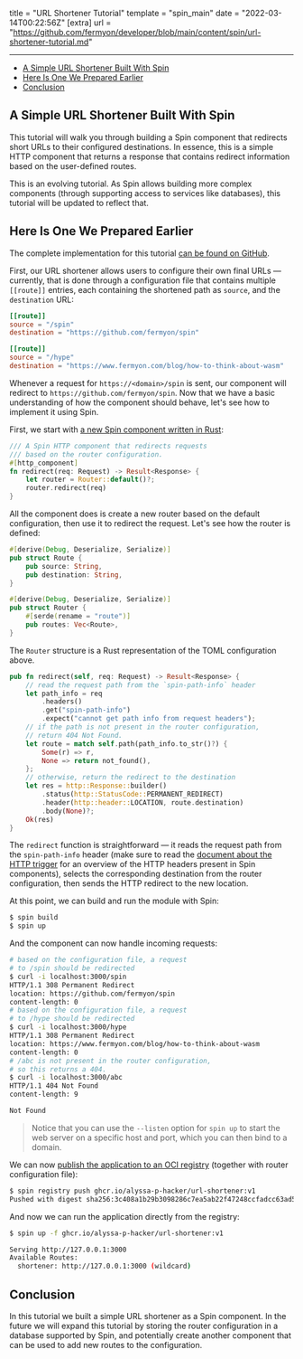 title = "URL Shortener Tutorial"
template = "spin_main"
date = "2022-03-14T00:22:56Z"
[extra]
url = "https://github.com/fermyon/developer/blob/main/content/spin/url-shortener-tutorial.md"

---
- [A Simple URL Shortener Built With Spin](#a-simple-url-shortener-built-with-spin)
- [Here Is One We Prepared Earlier](#here-is-one-we-prepared-earlier)
- [Conclusion](#conclusion)

## A Simple URL Shortener Built With Spin

This tutorial will walk you through building a Spin component that
redirects short URLs to their configured destinations.
In essence, this is a simple HTTP component that returns a response that contains
redirect information based on the user-defined routes.

This is an evolving tutorial. As Spin allows building more complex components
(through supporting access to services like databases), this tutorial will be
updated to reflect that.

## Here Is One We Prepared Earlier

The complete implementation for this tutorial [can be found on GitHub](https://github.com/fermyon/url-shortener).

First, our URL shortener allows users to configure their own final URLs —
currently, that is done through a configuration file that contains multiple
`[[route]]` entries, each containing the shortened path as `source`, and
the `destination` URL:

```toml
[[route]]
source = "/spin"
destination = "https://github.com/fermyon/spin"

[[route]]
source = "/hype"
destination = "https://www.fermyon.com/blog/how-to-think-about-wasm"
```

Whenever a request for `https://<domain>/spin` is sent, our component will
redirect to `https://github.com/fermyon/spin`. Now that we have a basic
understanding of how the component should behave, let's see how to implement it
using Spin.

First, we start with [a new Spin component written in Rust](./rust-components.md):

```rust
/// A Spin HTTP component that redirects requests 
/// based on the router configuration.
#[http_component]
fn redirect(req: Request) -> Result<Response> {
    let router = Router::default()?;
    router.redirect(req)
}
```

All the component does is create a new router based on the default configuration,
then use it to redirect the request. Let's see how the router is defined:

```rust
#[derive(Debug, Deserialize, Serialize)]
pub struct Route {
    pub source: String,
    pub destination: String,
}

#[derive(Debug, Deserialize, Serialize)]
pub struct Router {
    #[serde(rename = "route")]
    pub routes: Vec<Route>,
}
```

The `Router` structure is a Rust representation of the TOML configuration above.

```rust
pub fn redirect(self, req: Request) -> Result<Response> {
    // read the request path from the `spin-path-info` header
    let path_info = req
        .headers()
        .get("spin-path-info")
        .expect("cannot get path info from request headers");
    // if the path is not present in the router configuration,
    // return 404 Not Found.
    let route = match self.path(path_info.to_str()?) {
        Some(r) => r,
        None => return not_found(),
    };
    // otherwise, return the redirect to the destination
    let res = http::Response::builder()
        .status(http::StatusCode::PERMANENT_REDIRECT)
        .header(http::header::LOCATION, route.destination)
        .body(None)?;
    Ok(res)
}
```

The `redirect` function is straightforward — it reads the request path from the
`spin-path-info` header (make sure to read the [document about the HTTP trigger](./http-trigger.md)
for an overview of the HTTP headers present in Spin components), selects the
corresponding destination from the router configuration, then sends the
HTTP redirect to the new location.

At this point, we can build and run the module with Spin:

```bash
$ spin build
$ spin up
```

And the component can now handle incoming requests:

<!-- @selectiveCpy -->

```bash
# based on the configuration file, a request
# to /spin should be redirected
$ curl -i localhost:3000/spin
HTTP/1.1 308 Permanent Redirect
location: https://github.com/fermyon/spin
content-length: 0
# based on the configuration file, a request
# to /hype should be redirected
$ curl -i localhost:3000/hype
HTTP/1.1 308 Permanent Redirect
location: https://www.fermyon.com/blog/how-to-think-about-wasm
content-length: 0
# /abc is not present in the router configuration,
# so this returns a 404.
$ curl -i localhost:3000/abc
HTTP/1.1 404 Not Found
content-length: 9

Not Found
```

> Notice that you can use the `--listen` option for `spin up` to start the
> web server on a specific host and port, which you can then bind to a domain.

We can now [publish the application to an OCI registry](./distributing-apps.md) (together
with router configuration file):

<!-- @selectiveCpy -->

```bash
$ spin registry push ghcr.io/alyssa-p-hacker/url-shortener:v1
Pushed with digest sha256:3c408a1b29b3098286c7ea5ab22f47248ccfadcc63ad5596ca0d85e3f522c43d
```

And now we can run the application directly from the registry:

<!-- @selectiveCpy -->

```bash
$ spin up -f ghcr.io/alyssa-p-hacker/url-shortener:v1

Serving http://127.0.0.1:3000
Available Routes:
  shortener: http://127.0.0.1:3000 (wildcard)
```

## Conclusion

In this tutorial we built a simple URL shortener as a Spin component.
In the future we will expand this tutorial by storing the router configuration
in a database supported by Spin, and potentially create another component that
can be used to add new routes to the configuration.
